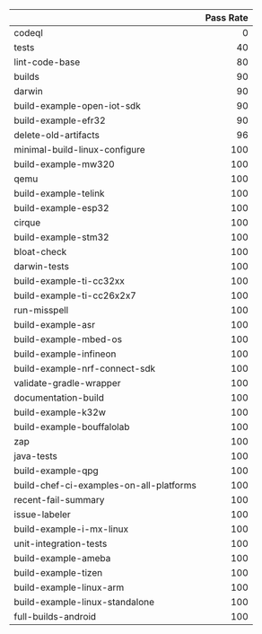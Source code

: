 |                                         |   Pass Rate |
|:----------------------------------------|------------:|
| codeql                                  |           0 |
| tests                                   |          40 |
| lint-code-base                          |          80 |
| builds                                  |          90 |
| darwin                                  |          90 |
| build-example-open-iot-sdk              |          90 |
| build-example-efr32                     |          90 |
| delete-old-artifacts                    |          96 |
| minimal-build-linux-configure           |         100 |
| build-example-mw320                     |         100 |
| qemu                                    |         100 |
| build-example-telink                    |         100 |
| build-example-esp32                     |         100 |
| cirque                                  |         100 |
| build-example-stm32                     |         100 |
| bloat-check                             |         100 |
| darwin-tests                            |         100 |
| build-example-ti-cc32xx                 |         100 |
| build-example-ti-cc26x2x7               |         100 |
| run-misspell                            |         100 |
| build-example-asr                       |         100 |
| build-example-mbed-os                   |         100 |
| build-example-infineon                  |         100 |
| build-example-nrf-connect-sdk           |         100 |
| validate-gradle-wrapper                 |         100 |
| documentation-build                     |         100 |
| build-example-k32w                      |         100 |
| build-example-bouffalolab               |         100 |
| zap                                     |         100 |
| java-tests                              |         100 |
| build-example-qpg                       |         100 |
| build-chef-ci-examples-on-all-platforms |         100 |
| recent-fail-summary                     |         100 |
| issue-labeler                           |         100 |
| build-example-i-mx-linux                |         100 |
| unit-integration-tests                  |         100 |
| build-example-ameba                     |         100 |
| build-example-tizen                     |         100 |
| build-example-linux-arm                 |         100 |
| build-example-linux-standalone          |         100 |
| full-builds-android                     |         100 |